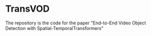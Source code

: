 # TransVOD
The repository is the code for the paper "End-to-End Video Object Detection with Spatial-TemporalTransformers" 
